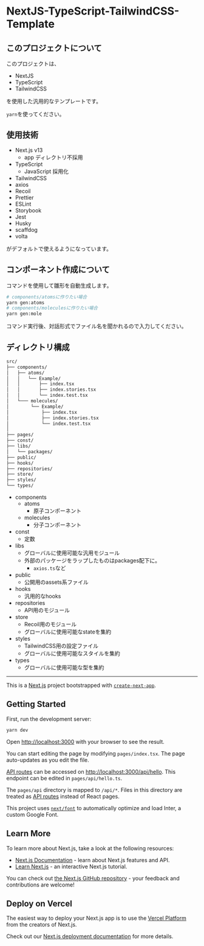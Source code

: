 # NextJS-TypeScript-TailwindCSS-Template

## このプロジェクトについて

このプロジェクトは、

- NextJS
- TypeScript
- TailwindCSS

を使用した汎用的なテンプレートです。

`yarn`を使ってください。

## 使用技術

- Next.js v13
  - app ディレクトリ不採用
- TypeScript
  - JavaScript 採用化
- TailwindCSS
- axios
- Recoil
- Prettier
- ESLint
- Storybook
- Jest
- Husky
- scaffdog
- volta

がデフォルトで使えるようになっています。

## コンポーネント作成について
コマンドを使用して雛形を自動生成します。

```sh
# components/atomsに作りたい場合
yarn gen:atoms
# components/moleculesに作りたい場合
yarn gen:mole
```

コマンド実行後、対話形式でファイル名を聞かれるので入力してください。

## ディレクトリ構成
```sh
src/
├── components/
│   ├── atoms/
│   │   └── Example/
│   │       ├── index.tsx
│   │       ├── index.stories.tsx
│   │       └── index.test.tsx
│   └─── molecules/
│        └── Example/
│            ├── index.tsx
│            ├── index.stories.tsx
│            └── index.test.tsx
│
├── pages/
├── const/
├── libs/
│   └── packages/
├── public/
├── hooks/
├── repositories/
├── store/
├── styles/
└── types/
```

- components
  - atoms
    - 原子コンポーネント
  - molecules
    - 分子コンポーネント
- const
  - 定数
- libs
  - グローバルに使用可能な汎用モジュール
  - 外部のパッケージをラップしたものはpackages配下に。
    - `axios.ts`など
- public
  - 公開用のassets系ファイル
- hooks
  - 汎用的なhooks
- repositories
  - API用のモジュール
- store
  - Recoil用のモジュール
  - グローバルに使用可能なstateを集約
- styles
  - TailwindCSS用の設定ファイル
  - グローバルに使用可能なスタイルを集約
- types
  - グローバルに使用可能な型を集約

<hr>

This is a [Next.js](https://nextjs.org/) project bootstrapped with [`create-next-app`](https://github.com/vercel/next.js/tree/canary/packages/create-next-app).

## Getting Started

First, run the development server:

```bash
yarn dev
```

Open [http://localhost:3000](http://localhost:3000) with your browser to see the result.

You can start editing the page by modifying `pages/index.tsx`. The page auto-updates as you edit the file.

[API routes](https://nextjs.org/docs/api-routes/introduction) can be accessed on [http://localhost:3000/api/hello](http://localhost:3000/api/hello). This endpoint can be edited in `pages/api/hello.ts`.

The `pages/api` directory is mapped to `/api/*`. Files in this directory are treated as [API routes](https://nextjs.org/docs/api-routes/introduction) instead of React pages.

This project uses [`next/font`](https://nextjs.org/docs/basic-features/font-optimization) to automatically optimize and load Inter, a custom Google Font.

## Learn More

To learn more about Next.js, take a look at the following resources:

- [Next.js Documentation](https://nextjs.org/docs) - learn about Next.js features and API.
- [Learn Next.js](https://nextjs.org/learn) - an interactive Next.js tutorial.

You can check out [the Next.js GitHub repository](https://github.com/vercel/next.js/) - your feedback and contributions are welcome!

## Deploy on Vercel

The easiest way to deploy your Next.js app is to use the [Vercel Platform](https://vercel.com/new?utm_medium=default-template&filter=next.js&utm_source=create-next-app&utm_campaign=create-next-app-readme) from the creators of Next.js.

Check out our [Next.js deployment documentation](https://nextjs.org/docs/deployment) for more details.
